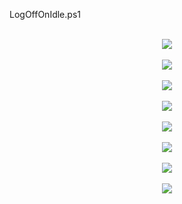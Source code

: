 LogOffOnIdle.ps1<br />
<br />

<center><img src="https://i.imgur.com/oIhHVER.png"></center><br />

<center><img src="https://i.imgur.com/AEKlZOk.png"></center><br />

<center><img src="https://i.imgur.com/WYXjkqN.png"></center><br />

<center><img src="https://i.imgur.com/FLsmJuQ.png"></center><br />

<center><img src="https://i.imgur.com/wwhWjdQ.png"></center><br />

<center><img src="https://i.imgur.com/N5303F5.png"></center><br />

<center><img src="https://i.imgur.com/xRH2PNp.png"></center><br />

<center><img src="https://i.imgur.com/uZlZYft.png"></center><br />
